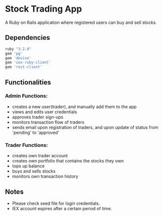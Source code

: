 # Stock Trading App

A Ruby on Rails application where registered users can buy and sell stocks.

## Dependencies

```ruby
ruby "3.2.0"
gem 'pg'
gem 'devise'
gem 'iex-ruby-client'
gem 'rest-client'
```

## Functionalities

  ### Admin Functions:
  - creates a new user(trader), and manually add them to the app
  - views and edits user credentials
  - approves trader sign-ups
  - monitors transaction flow of traders
  - sends email upon registration of traders, and upon update of status from 'pending' to 'approved'
  ### Trader Functions:
  - creates own trader account
  - creates own portfolio that contains the stocks they own
  - tops up balance
  - buys and sells stocks
  - monitors own transaction history

## Notes
- Please check seed file for login credentials.
- IEX account expires after a certain period of time. 
